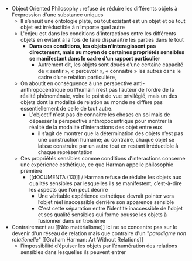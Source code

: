 - Object Oriented Philosophy : refuse de réduire les différents objets à l'expression d'une substance uniques
	- Il s’ensuit une ontologie plate, où tout existant est un objet et où tout objet est irréductible à n’importe quel autre
	- L'enjeu est dans les conditions d'interactions entre les différents objets en évitant à la fois de faire disparaitre les parties dans le tout
		- **Dans ces conditions, les objets n’interagissent pas directement, mais au moyen de certaines propriétés sensibles se manifestant dans le cadre d’un rapport particulier**
			- Autrement dit, les objets sont doués d’une certaine capacité de « sentir », « percevoir », « connaître » les autres dans le cadre d’une relation particulière,
	- On aboutit en conséquence à une perspective anti-anthropocentrique où l’humain n’est pas l’auteur de l’ordre de la réalité phénoménale, voire le point de vue privilégié, mais un des objets dont la modalité de relation au monde ne diffère pas essentiellement de celle de tout autre.
		- L'objectif n'est pas de connaitre les choses en soi mais de dépasser la perspective anthropocentrique pour montrer la réalité de la modalité d'interactions des objet entre eux
			- il s’agit de montrer que la détermination des objets n’est pas une construction humaine; au contraire, chaque objet se laisse construire par un autre tout en restant irréductible à chaque représentation
	- Ces propriétés sensibles comme conditions d'interactions concerne une expérience esthétique, ce que Harman appelle philosophie première
		- [[dOCUMENTA (13)]] / Harman refuse de réduire les objets aux qualités sensibles par lesquelles ils se manifestent, c’est-à-dire les aspects que l’on peut décrire
			- Une véritable expérience esthétique devrait pointer vers l’objet réel inaccessible derrière son apparence sensible
			- C'est cette séparation entre l'identité inaccessible de l'objet et ses qualité sensibles qui forme pousse les objets à fusionner dans un troisième
- Contrairement au [[Néo matérialisme]] ici ne se concentre pas sur le devenir d'un réseau de relation mais que contraire d'un "*paradigme non relationelle*" [[Graham Harman: Art Without Relations]]
	- l’impossibilité d’épuiser les objets par l’énumération des relations sensibles dans lesquelles ils peuvent entrer